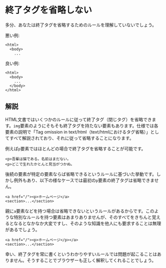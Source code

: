 # 終了タグを省略しない

多分、あなたは終了タグを省略するためのルールを理解していないでしょう。

悪い例:

    <html>
      <body>
        ...

良い例:

    <html>
      <body>
        ...
      </body>
    </html>


## 解説

HTML文書ではいくつかのルールに従って終了タグ（閉じタグ）を省略できます。`img`要素のようにそもそも終了タグを持たない要素もあります。仕様では各要素の説明で「Tag omission in text/html（text/htmlにおけるタグ省略）」としてすべて解説されており、それに従って省略することになります。

例えば`p`要素ではほとんどの場合で終了タグを省略することが可能です。

    <p>吾輩は猫である。名前はまだない。
    <p>どこで生れたかとんと見当がつかぬ。

後続の要素が特定の要素ならば省略できるというルールに基づいた挙動です。しかし例外もあり、以下の様なケースでは最初の`p`要素の終了タグは省略できません。

    <a href="/"><p>ホームページ</a>
    <section>...</section>

親に`a`要素などを持つ場合は省略できないというルールがあるからです。このような特別なルールを持つ要素はあまりありませんが、そのすべてをきちんと覚えるとなるとなかなか大変ですし、そのような知識を他人にも要求することは無理があるでしょう。

    <a href="/"><p>ホームページ</p></a>
    <section>...</section>

幸い、終了タグを常に書くというわかりやすいルールでは問題が起こることはありません。そうすることでブラウザーも正しく解釈してくれることでしょう。
